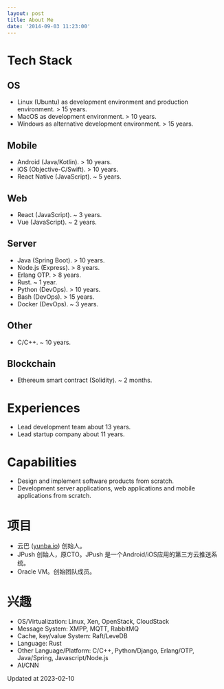 ```yaml
---
layout: post
title: About Me
date: '2014-09-03 11:23:00'
---
```



# Tech Stack

## OS

* Linux (Ubuntu) as development environment and production environment. > 15 years.
* MacOS as development environment. > 10 years.
* Windows as alternative development environment. > 15 years.

## Mobile

* Android (Java/Kotlin). > 10 years.
* iOS (Objective-C/Swift). > 10 years.
* React Native (JavaScript). ~ 5 years.

## Web

* React (JavaScript). ~ 3 years.
* Vue (JavaScript). ~ 2 years.

## Server

* Java (Spring Boot). > 10 years.
* Node.js (Express). > 8 years.
* Erlang OTP. > 8 years.
* Rust. ~ 1 year.
* Python (DevOps). > 10 years.
* Bash (DevOps). > 15 years.
* Docker (DevOps). ~ 3 years.

## Other

* C/C++. ~ 10 years.

## Blockchain

* Ethereum smart contract (Solidity). ~ 2 months.

# Experiences

* Lead development team about 13 years.
* Lead startup company about 11 years.

# Capabilities

* Design and implement software products from scratch.
* Development server applications, web applications and mobile applications from scratch.

# 项目

* 云巴 ([yunba.io](http://yunba.io/)) 创始人。
* JPush 创始人，原CTO。JPush 是一个Android/iOS应用的第三方云推送系统。
* Oracle VM。创始团队成员。

# 兴趣

* OS/Virtualization: Linux, Xen, OpenStack, CloudStack
* Message System: XMPP, MQTT, RabbitMQ
* Cache, key/value System: Raft/LeveDB
* Language: Rust
* Other Language/Platform: C/C++, Python/Django, Erlang/OTP, Java/Spring, Javascript/Node.js
* AI/CNN

Updated at 2023-02-10

